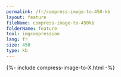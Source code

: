 ```yaml
---
permalink: /fr/compress-image-to-450-kb
layout: feature
fileName: compress-image-to-450kb
folderName: feature
tool: imgcompression
lang: fr
size: 450
type: kb
---
```


{%- include compress-image-to-X.html -%}

